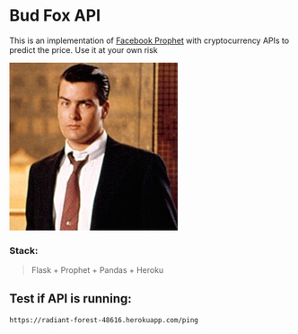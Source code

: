 # Bud Fox API

This is an implementation of [Facebook Prophet](https://facebook.github.io/prophet/docs/quick_start.html) with cryptocurrency APIs to predict the price. Use it at your own risk

![bud](imgs/bud.jpg)

### Stack:
> Flask + Prophet + Pandas + Heroku

## Test if API is running:

```
https://radiant-forest-48616.herokuapp.com/ping
```